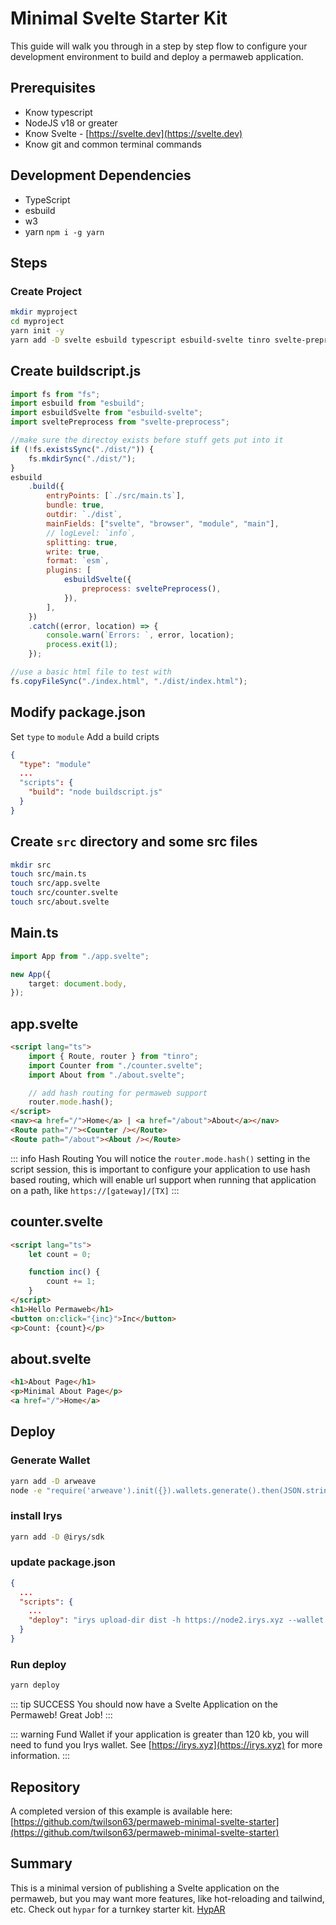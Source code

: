 # Minimal Svelte Starter Kit

This guide will walk you through in a step by step flow to configure your development environment to build and deploy a permaweb application.

## Prerequisites

-   Know typescript
-   NodeJS v18 or greater
-   Know Svelte - [https://svelte.dev](https://svelte.dev)
-   Know git and common terminal commands

## Development Dependencies

-   TypeScript
-   esbuild
-   w3
-   yarn `npm i -g yarn`

## Steps

### Create Project

```sh
mkdir myproject
cd myproject
yarn init -y
yarn add -D svelte esbuild typescript esbuild-svelte tinro svelte-preprocess
```

## Create buildscript.js

```js
import fs from "fs";
import esbuild from "esbuild";
import esbuildSvelte from "esbuild-svelte";
import sveltePreprocess from "svelte-preprocess";

//make sure the directoy exists before stuff gets put into it
if (!fs.existsSync("./dist/")) {
	fs.mkdirSync("./dist/");
}
esbuild
	.build({
		entryPoints: [`./src/main.ts`],
		bundle: true,
		outdir: `./dist`,
		mainFields: ["svelte", "browser", "module", "main"],
		// logLevel: `info`,
		splitting: true,
		write: true,
		format: `esm`,
		plugins: [
			esbuildSvelte({
				preprocess: sveltePreprocess(),
			}),
		],
	})
	.catch((error, location) => {
		console.warn(`Errors: `, error, location);
		process.exit(1);
	});

//use a basic html file to test with
fs.copyFileSync("./index.html", "./dist/index.html");
```

## Modify package.json

Set `type` to `module`
Add a build cripts

```json
{
  "type": "module"
  ...
  "scripts": {
    "build": "node buildscript.js"
  }
}
```

## Create `src` directory and some src files

```sh
mkdir src
touch src/main.ts
touch src/app.svelte
touch src/counter.svelte
touch src/about.svelte
```

## Main.ts

```ts
import App from "./app.svelte";

new App({
	target: document.body,
});
```

## app.svelte

```html
<script lang="ts">
	import { Route, router } from "tinro";
	import Counter from "./counter.svelte";
	import About from "./about.svelte";

	// add hash routing for permaweb support
	router.mode.hash();
</script>
<nav><a href="/">Home</a> | <a href="/about">About</a></nav>
<Route path="/"><Counter /></Route>
<Route path="/about"><About /></Route>
```

::: info Hash Routing
You will notice the `router.mode.hash()` setting in the script session, this is important to configure your application to use hash based routing, which will enable url support when running that application on a path, like `https://[gateway]/[TX]`
:::

## counter.svelte

```html
<script lang="ts">
	let count = 0;

	function inc() {
		count += 1;
	}
</script>
<h1>Hello Permaweb</h1>
<button on:click="{inc}">Inc</button>
<p>Count: {count}</p>
```

## about.svelte

```html
<h1>About Page</h1>
<p>Minimal About Page</p>
<a href="/">Home</a>
```

## Deploy

### Generate Wallet

```sh
yarn add -D arweave
node -e "require('arweave').init({}).wallets.generate().then(JSON.stringify).then(console.log.bind(console))" > wallet.json
```

### install Irys

```sh
yarn add -D @irys/sdk
```

### update package.json

```json
{
  ...
  "scripts": {
    ...
    "deploy": "irys upload-dir dist -h https://node2.irys.xyz --wallet ./wallet.json -c arweave --index-file index.html --no-confirmation"
  }
}
```

### Run deploy

```sh
yarn deploy
```

::: tip SUCCESS
You should now have a Svelte Application on the Permaweb! Great Job!
:::

::: warning Fund Wallet
if your application is greater than 120 kb, you will need to fund you Irys wallet. See [https://irys.xyz](https://irys.xyz) for more information.
:::

## Repository

A completed version of this example is available here: [https://github.com/twilson63/permaweb-minimal-svelte-starter](https://github.com/twilson63/permaweb-minimal-svelte-starter)

## Summary

This is a minimal version of publishing a Svelte application on the permaweb, but you may want more features, like hot-reloading and tailwind, etc. Check out `hypar` for a turnkey starter kit. [HypAR](https://github.com/twilson63/hypar)
